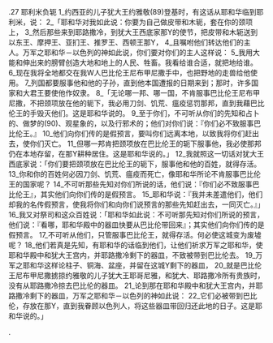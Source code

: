 .27 
耶利米负轭 
1_约西亚的儿子犹大王约雅敬(89)登基时，有这话从耶和华临到耶利米，说： 2_「耶和华对我如此说：你要为自己做皮带和木轭，套在你的颈项上， 3_然后那些来到耶路撒冷，到犹大王西底家那Y的使节，把皮带和木轭送到以东王、摩押王、亚扪王、推罗王、西顿王那Y， 4_且嘱咐他们转达他们的主人。万军之耶和华－以色列的神如此说，你们要对你们的主人这样说： 5_我用大能和伸出来的膀臂创造大地和地上的人民、牲畜。我看给谁合适，就把地给谁。 6_现在我将全地都交在我W人巴比伦王尼布甲尼撒手中，也把野地的走兽给他使用。 7_列国都要服事他和他的子孙，直到他本国遭报的日期来到；那时，许多国家和大君王要使他作奴隶。 
8_「无论哪一邦、哪一国，不肯服事巴比伦王尼布甲尼撒，不把颈项放在他的轭下，我必用刀剑、饥荒、瘟疫惩罚那邦，直到我藉巴比伦王的手毁灭他们。这是耶和华说的。 9_至于你们，不可听从你们的先知和占卜的、做梦的(90)、观星象的，以及行邪术的；他们对你们说：『你们必不致服事巴比伦王。』 10_他们向你们传的是假预言，要叫你们远离本地，以致我将你们赶出去，使你们灭亡。 11_但哪一邦肯把颈项放在巴比伦王的轭下服事他，我必使那邦仍在本地存留，在那Y耕种居住。这是耶和华说的。」 
12_我就照这一切话对犹大王西底家说：「你们要把颈项放在巴比伦王的轭下，服事他和他的百姓，就得存活。 13_你和你的百姓何必因刀剑、饥荒、瘟疫而死亡，像耶和华所论不肯服事巴比伦王的国家呢？ 14_不可听那些先知对你们所说的话，他们说：『你们必不致服事巴比伦王』，其实他们向你们传的是假预言。 15_耶和华说：『我并未差遣他们，他们却我的名传假预言，使我将你们和向你们说预言的那些先知赶出去，一同灭亡。』」 
16_我又对祭司和这众百姓说：「耶和华如此说：不可听那先知对你们所说的预言，他们说：『看哪，耶和华殿中的器皿快要从巴比伦带回来』；其实他们向你们传的是假预言。 17_不可听从他们，只管服事巴比伦王，就得存活。何必使这城变为废墟呢？ 18_他们若真是先知，有耶和华的话临到他们，让他们祈求万军之耶和华，使耶和华殿中和犹大王宫内，并耶路撒冷剩下的器皿，不致被带到巴比伦去。 19_万军之耶和华这样论柱子、铜海、盆座，并留在这城Y剩下的器皿， 20_就是巴比伦王尼布甲尼撒掳掠约雅敬的儿子犹大王耶哥尼雅，和犹大、耶路撒冷所有贵族时，没有从耶路撒冷掠去巴比伦的器皿。 21_论到那在耶和华殿中和犹大王宫内，并耶路撒冷剩下的器皿，万军之耶和华－以色列的神如此说： 22_它们必被带到巴比伦，存放在那Y，直到我眷顾以色列人，将这些器皿带回归还此地的日子。这是耶和华说的。」 

.